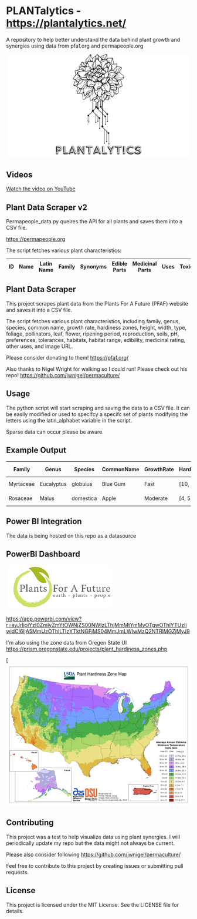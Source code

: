 # PLANTalytics - https://plantalytics.net/

A repository to help better understand the data behind plant growth and synergies using data from pfaf.org and permapeople.org

![image](https://github.com/TahriT/PLANTalytics/blob/main/Images/Plantalytics.png?raw=true)


## Videos

[Watch the video on YouTube](https://www.youtube.com/watch?v=Gl3eHfdakuo)


## Plant Data Scraper v2
Permapeople_data.py queires the API for all plants and saves them into a CSV file. 

https://permapeople.org

The script fetches various plant characteristics:
 
| ID  | Name | Latin Name | Family | Synonyms | Edible Parts | Medicinal Parts | Uses | Toxicity | Growth Habit | Height | Spread | Growth Rate | Hardiness Zone | Sun Requirements | Water Requirements | Soil Requirements | Propagation Methods | Harvest Time | Bloom Time | Seed Viability | Preferred Climates | Ecosystem Services | Pollinators | Invasive Potential | Companion Planting | Pests/Diseases | Notes |
|-----|------|------------|--------|----------|--------------|-----------------|------|----------|--------------|--------|--------|-------------|----------------|------------------|--------------------|-------------------|--------------------|--------------|-----------|----------------|--------------------|-------------------|------------|--------------------|--------------------|----------------|-------|







## Plant Data Scraper
This project scrapes plant data from the Plants For A Future (PFAF) website and saves it into a CSV file. 

The script fetches various plant characteristics, including family, genus, species, common name, growth rate, hardiness zones, height, width, type, foliage, pollinators, leaf, flower, ripening period, reproduction, soils, pH, preferences, tolerances, habitats, habitat range, edibility, medicinal rating, other uses, and image URL.

Please consider donating to them! https://pfaf.org/

Also thanks to Nigel Wright for walking so I could run!
Please check out his repo! 
https://github.com/jwnigel/permaculture/


## Usage

The python script will start scraping and saving the data to a CSV file. It can be easily modified or used to specifcy a specifc set of plants modifying the letters using the latin_alphabet variable in the script.


Sparse data can occur please be aware.

## Example Output

| Family     | Genus   | Species  | CommonName | GrowthRate | HardinessZones | Height | Width | Type       | Foliage  | Pollinators | Leaf    | Flower   | Ripen      | Reproduction | Soils        | pH        | pH_split    | Preferences | Tolerances | Habitats     | HabitatRange            | Edibility | Medicinal | OtherUses | PFAF URL                                           |
|------------|---------|----------|------------|------------|----------------|--------|-------|------------|----------|-------------|---------|----------|------------|--------------|--------------|-----------|-------------|-------------|-------------|--------------|--------------------------|-----------|-----------|-----------|---------------------------------------------------|
| Myrtaceae  | Eucalyptus | globulus | Blue Gum   | Fast       | [10, 11, 12]   | 70     | 40    | Tree       | Evergreen| Bees        | Evergreen | November | December   | Dioecious    | Light, Medium| Acidic    | [5.0, 7.0]  | Sun         | Wind       | Forest      | Australia, Tasmania     | 4         | 3         | 5         | [PFAF Link](https://pfaf.org/user/Plant.aspx?LatinName=Eucalyptus+globulus) |
| Rosaceae   | Malus   | domestica | Apple       | Moderate   | [4, 5, 6, 7, 8]| 20     | 25    | Tree       | Deciduous| Bees        | Spring  | May      | September  | Hermaphrodite| Heavy, Medium| Neutral   | [6.0, 7.5]  | Moist       | Shade      | Orchard     | Europe, Central Asia    | 5         | 4         | 3         | [PFAF Link](https://pfaf.org/user/Plant.aspx?LatinName=Malus+domestica)   |



## Power BI Integration
The data is being hosted on this repo as a datasource

## PowerBI Dashboard
[![Power BI Report](https://github.com/TahriT/PLANTalytics/blob/main/Images/pfaf_logo_bg.jpg?raw=true)](https://app.powerbi.com/view?r=eyJrIjoiYzI0ZmIyZmYtOWNjZS00NWIzLThjMmMtYmMyOTgwOThlYTUzIiwidCI6IjA5MmUzOThlLTIzYTktNGFjMS04MmJmLWIwMzQ2NTRlMGZjMyJ9)

https://app.powerbi.com/view?r=eyJrIjoiYzI0ZmIyZmYtOWNjZS00NWIzLThjMmMtYmMyOTgwOThlYTUzIiwidCI6IjA5MmUzOThlLTIzYTktNGFjMS04MmJmLWIwMzQ2NTRlMGZjMyJ9

I'm also using the zone data from Oregen State UI
https://prism.oregonstate.edu/projects/plant_hardiness_zones.php

[![image](https://github.com/TahriT/PLANTalytics/blob/main/Images/USDA_Hardiness_Map.jpg?raw=true)



## Contributing
This project was a test to help visualize data using plant synergies. I will periodically update my repo but the data might not always be current. 

Please also consider following https://github.com/jwnigel/permaculture/

Feel free to contribute to this project by creating issues or submitting pull requests.

## License
This project is licensed under the MIT License. See the LICENSE file for details.
